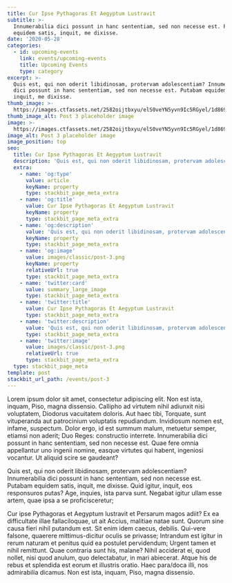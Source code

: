 ```yaml
---
title: Cur Ipse Pythagoras Et Aegyptum Lustravit
subtitle: >-
  Innumerabilia dici possunt in hanc sententiam, sed non necesse est. Putabam
  equidem satis, inquit, me dixisse.
date: '2020-05-28'
categories:
  - id: upcoming-events
    link: events/upcoming-events
    title: Upcoming Events
    type: category
excerpt: >-
  Quis est, qui non oderit libidinosam, protervam adolescentiam? Innumerabilia
  dici possunt in hanc sententiam, sed non necesse est. Putabam equidem satis,
  inquit, me dixisse.
thumb_image: >-
  https://images.ctfassets.net/2582oijtbxyu/elS0veYN5yvn9Ic5RGyel/1d86914be0e3856523cff18e19b42ee5/post-3.png
thumb_image_alt: Post 3 placeholder image
image: >-
  https://images.ctfassets.net/2582oijtbxyu/elS0veYN5yvn9Ic5RGyel/1d86914be0e3856523cff18e19b42ee5/post-3.png
image_alt: Post 3 placeholder image
image_position: top
seo:
  title: Cur Ipse Pythagoras Et Aegyptum Lustravit
  description: 'Quis est, qui non oderit libidinosam, protervam adolescentiam'
  extra:
    - name: 'og:type'
      value: article
      keyName: property
      type: stackbit_page_meta_extra
    - name: 'og:title'
      value: Cur Ipse Pythagoras Et Aegyptum Lustravit
      keyName: property
      type: stackbit_page_meta_extra
    - name: 'og:description'
      value: 'Quis est, qui non oderit libidinosam, protervam adolescentiam'
      keyName: property
      type: stackbit_page_meta_extra
    - name: 'og:image'
      value: images/classic/post-3.png
      keyName: property
      relativeUrl: true
      type: stackbit_page_meta_extra
    - name: 'twitter:card'
      value: summary_large_image
      type: stackbit_page_meta_extra
    - name: 'twitter:title'
      value: Cur Ipse Pythagoras Et Aegyptum Lustravit
      type: stackbit_page_meta_extra
    - name: 'twitter:description'
      value: 'Quis est, qui non oderit libidinosam, protervam adolescentiam'
      type: stackbit_page_meta_extra
    - name: 'twitter:image'
      value: images/classic/post-3.png
      relativeUrl: true
      type: stackbit_page_meta_extra
  type: stackbit_page_meta
template: post
stackbit_url_path: /events/post-3
---
```


Lorem ipsum dolor sit amet, consectetur adipiscing elit. Non est ista, inquam, Piso, magna dissensio. Callipho ad virtutem nihil adiunxit nisi voluptatem, Diodorus vacuitatem doloris. Aut haec tibi, Torquate, sunt vituperanda aut patrocinium voluptatis repudiandum. Invidiosum nomen est, infame, suspectum. Dolor ergo, id est summum malum, metuetur semper, etiamsi non aderit; Duo Reges: constructio interrete. Innumerabilia dici possunt in hanc sententiam, sed non necesse est. Quae fere omnia appellantur uno ingenii nomine, easque virtutes qui habent, ingeniosi vocantur. Ut aliquid scire se gaudeant?

Quis est, qui non oderit libidinosam, protervam adolescentiam? Innumerabilia dici possunt in hanc sententiam, sed non necesse est. Putabam equidem satis, inquit, me dixisse. Quid igitur, inquit, eos responsuros putas? Age, inquies, ista parva sunt. Negabat igitur ullam esse artem, quae ipsa a se proficisceretur;

Cur ipse Pythagoras et Aegyptum lustravit et Persarum magos adiit? Ex ea difficultate illae fallaciloquae, ut ait Accius, malitiae natae sunt. Quorum sine causa fieri nihil putandum est. Sit enim idem caecus, debilis. Qui-vere falsone, quaerere mittimus-dicitur oculis se privasse; Intrandum est igitur in rerum naturam et penitus quid ea postulet pervidendum; Urgent tamen et nihil remittunt. Quae contraria sunt his, malane? Nihil acciderat ei, quod nollet, nisi quod anulum, quo delectabatur, in mari abiecerat. Atque his de rebus et splendida est eorum et illustris oratio. Haec para/doca illi, nos admirabilia dicamus. Non est ista, inquam, Piso, magna dissensio.
